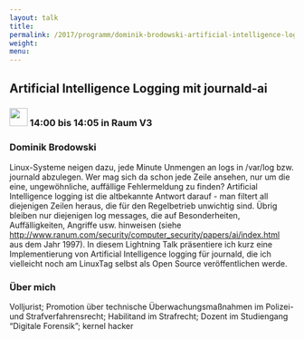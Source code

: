 ```yaml
---
layout: talk
title:
permalink: /2017/programm/dominik-brodowski-artificial-intelligence-logging-mit-journald-ai/
weight:
menu:
---
```

## Artificial Intelligence Logging mit journald-ai

### <img height = "32" src="../../../images/lightning.svg"> 14:00 bis 14:05 in Raum V3

### Dominik Brodowski

Linux-Systeme neigen dazu, jede Minute Unmengen an logs in /var/log bzw. journald abzulegen. Wer mag sich da schon jede Zeile ansehen, nur um die eine, ungewöhnliche, auffällige Fehlermeldung zu finden? Artificial Intelligence logging ist die altbekannte Antwort darauf - man filtert all diejenigen Zeilen heraus, die für den Regelbetrieb unwichtig sind. Übrig bleiben nur diejenigen log messages, die auf Besonderheiten, Auffälligkeiten, Angriffe usw. hinweisen (siehe http://www.ranum.com/security/computer_security/papers/ai/index.html aus dem Jahr 1997). In diesem Lightning Talk präsentiere ich kurz eine Implementierung von Artificial Intelligence logging für journald, die ich vielleicht noch am LinuxTag selbst als Open Source veröffentlichen werde.

### Über mich

Volljurist; Promotion über technische Überwachungsmaßnahmen im Polizei- und Strafverfahrensrecht; Habilitand im Strafrecht; Dozent im Studiengang “Digitale Forensik”; kernel hacker
